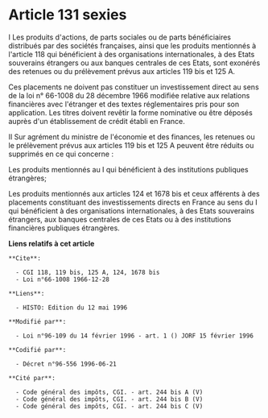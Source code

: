 # Article 131 sexies

I Les produits d'actions, de parts sociales ou de parts bénéficiaires distribués par des sociétés françaises, ainsi que les
produits mentionnés à l'article 118 qui bénéficient à des organisations internationales, à des Etats souverains étrangers ou
aux banques centrales de ces Etats, sont exonérés des retenues ou du prélèvement prévus aux articles 119 bis et 125 A.

Ces placements ne doivent pas constituer un investissement direct au sens de la loi n° 66-1008 du 28 décembre 1966 modifiée
relative aux relations financières avec l'étranger et des textes réglementaires pris pour son application. Les titres doivent
revêtir la forme nominative ou être déposés auprès d'un établissement de crédit établi en France.

II Sur agrément du ministre de l'économie et des finances, les retenues ou le prélèvement prévus aux articles 119 bis et 125
A peuvent être réduits ou supprimés en ce qui concerne :

Les produits mentionnés au I qui bénéficient à des institutions publiques étrangères;

Les produits mentionnés aux articles 124 et 1678 bis et ceux afférents à des placements constituant des investissements
directs en France au sens du I qui bénéficient à des organisations internationales, à des Etats souverains étrangers, aux
banques centrales de ces Etats ou à des institutions financières publiques étrangères.

**Liens relatifs à cet article**

	**Cite**:

	  - CGI 118, 119 bis, 125 A, 124, 1678 bis
	  - Loi n°66-1008 1966-12-28

	**Liens**:

	  - HISTO: Edition du 12 mai 1996

	**Modifié par**:

	  - Loi n°96-109 du 14 février 1996 - art. 1 () JORF 15 février 1996

	**Codifié par**:

	  - Décret n°96-556 1996-06-21

	**Cité par**:

	  - Code général des impôts, CGI. - art. 244 bis A (V)
	  - Code général des impôts, CGI. - art. 244 bis B (V)
	  - Code général des impôts, CGI. - art. 244 bis C (V)
